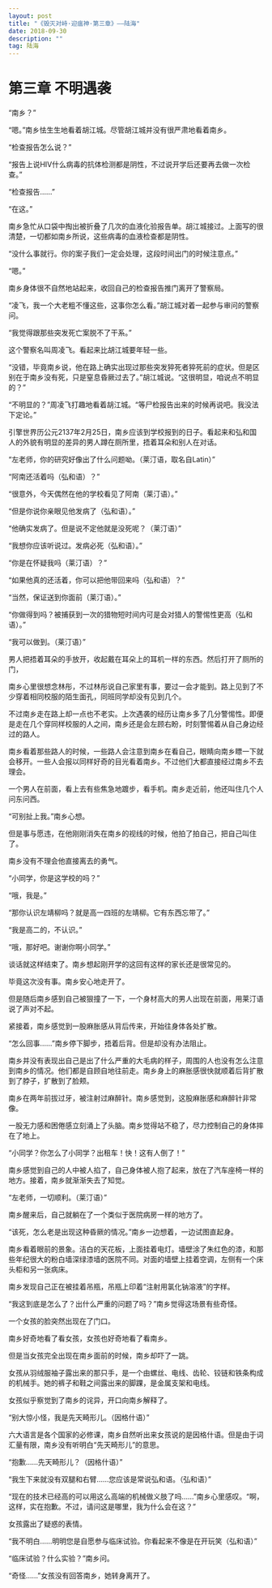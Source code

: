 ```yaml
---
layout: post
title: "《毁灭对峙·迎瘟神·第三章》——陆海"
date: 2018-09-30
description: ""
tag: 陆海
---
```




# 第三章 不明遇袭

“南乡？”

“嗯。”南乡怯生生地看着胡江城。尽管胡江城并没有很严肃地看着南乡。

“检查报告怎么说？”

“报告上说HIV什么病毒的抗体检测都是阴性，不过说开学后还要再去做一次检查。”

“检查报告……”

“在这。”

南乡急忙从口袋中掏出被折叠了几次的血液化验报告单。胡江城接过。上面写的很清楚，一切都如南乡所说，这些病毒的血液检查都是阴性。

“没什么事就行。你的案子我们一定会处理，这段时间出门的时候注意点。”

“嗯。”

南乡身体很不自然地站起来，收回自己的检查报告推门离开了警察局。

“凌飞，我一个大老粗不懂这些，这事你怎么看。”胡江城对着一起参与审问的警察问。

“我觉得跟那些突发死亡案脱不了干系。”

这个警察名叫周凌飞。看起来比胡江城要年轻一些。

“没错，毕竟南乡说，他在路上确实出现过那些突发猝死者猝死前的症状。但是区别在于南乡没有死，只是窒息昏厥过去了。”胡江城说。“这很明显，咱说点不明显的？”

“不明显的？”周凌飞打趣地看着胡江城。“等尸检报告出来的时候再说吧。我没法下定论。”

引擎世界历公元2137年2月25日，南乡应该到学校报到的日子。看起来和弘和国人的外貌有明显的差异的男人蹲在厕所里，捂着耳朵和别人在对话。

“左老师，你的研究好像出了什么问题呦。（莱汀语，取名自Latin）”

“阿南还活着吗（弘和语）？”

“很意外，今天偶然在他的学校看见了阿南（莱汀语）。”

“但是你说你亲眼见他发病了（弘和语）。”

“他确实发病了。但是说不定他就是没死呢？（莱汀语）”

“我想你应该听说过。发病必死（弘和语）。”

“你是在怀疑我吗（莱汀语）？”

“如果他真的还活着，你可以把他带回来吗（弘和语）？”

“当然，保证送到你面前（莱汀语）。”

“你做得到吗？被捕获到一次的猎物短时间内可是会对猎人的警惕性更高（弘和语）。”

“我可以做到。（莱汀语）”

男人把捂着耳朵的手放开，收起戴在耳朵上的耳机一样的东西。然后打开了厕所的门，

南乡心里很想念林彤，不过林彤说自己家里有事，要过一会才能到。路上见到了不少穿着相同校服的陌生面孔，同班同学却没有见到几个。

不过南乡走在路上却一点也不老实。上次遇袭的经历让南乡多了几分警惕性。即便是走在几个穿同样校服的人之间，南乡还是会左顾右盼，时刻警惕着从自己身边经过的路人。

南乡看着那些路人的时候，一些路人会注意到南乡在看自己，眼睛向南乡瞟一下就会移开。一些人会报以同样好奇的目光看着南乡。不过他们大都直接经过南乡不去理会。

一个男人在前面，看上去有些焦急地踱步，看手机。南乡走近前，他还叫住几个人问东问西。

“可别扯上我。”南乡心想。

但是事与愿违，在他刚刚消失在南乡的视线的时候，他拍了拍自己，把自己叫住了。

南乡没有不理会他直接离去的勇气。

“小同学，你是这学校的吗？”

“哦，我是。”

“那你认识左靖柳吗？就是高一四班的左靖柳。它有东西忘带了。”

“我是高二的，不认识。”

“哦，那好吧。谢谢你啊小同学。”

谈话就这样结束了。南乡想起刚开学的这回有这样的家长还是很常见的。

毕竟这次没有事。南乡安心地走开了。

但是随后南乡感到自己被狠撞了一下，一个身材高大的男人出现在前面，用莱汀语说了声对不起。

紧接着，南乡感觉到一股麻胀感从背后传来，开始往身体各处扩散。

“怎么回事……”南乡停下脚步，捂着后背。但是却没有办法阻止。

南乡并没有表现出自己是出了什么严重的大毛病的样子，周围的人也没有怎么注意到南乡的情况。他们都是自顾自地往前走。南乡身上的麻胀感很快就顺着后背扩散到了脖子，扩散到了脸颊。

南乡在两年前拔过牙，被注射过麻醉针。南乡感觉到，这股麻胀感和麻醉针非常像。

一股无力感和困倦感立刻涌上了头脑。南乡觉得站不稳了，尽力控制自己的身体摔在了地上。

“小同学？你怎么了小同学？出租车！快！这有人倒了！”

南乡感觉到自己的人中被人掐了，自己身体被人抱了起来，放在了汽车座椅一样的地方。接着，南乡就渐渐失去了知觉。

“左老师，一切顺利。（莱汀语）”

南乡醒来后，自己就躺在了一个类似于医院病房一样的地方了。

“该死，怎么老是出现这种昏厥的情况。”南乡一边想着，一边试图直起身。

南乡看着眼前的景象。洁白的天花板，上面挂着电灯。墙壁涂了朱红色的漆，和那些年纪很大的粉白墙深绿漆墙的医院不同。对面的墙壁上挂着空调，左侧有一个床头柜和另一张病床。

南乡发现自己正在被挂着吊瓶，吊瓶上印着“注射用氯化钠溶液”的字样。

“我这到底是怎么了？出什么严重的问题了吗？”南乡觉得这场景有些奇怪。

一个女孩的脸突然出现在了门口。

南乡好奇地看了看女孩，女孩也好奇地看了看南乡。

但是当女孩完全出现在南乡面前的时候，南乡却吓了一跳。

女孩从羽绒服袖子露出来的那只手，是一个由螺丝、电线、齿轮、铰链和铁条构成的机械手。她的裤子和鞋之间露出来的脚踝，是金属支架和电线。

女孩似乎察觉到了南乡的诧异，开口向南乡解释了。

“别大惊小怪，我是先天畸形儿。（因格什语）”

六大语言是各个国家的必修课，南乡自然听出来女孩说的是因格什语。但是由于词汇量有限，南乡没有听明白“先天畸形儿”的意思。

“抱歉……先天畸形儿？（因格什语）”

“我生下来就没有双腿和右臂……您应该是常说弘和语。（弘和语）”

“现在的技术已经高的可以用这么高端的机械做义肢了吗……”南乡心里感叹。“啊，这样，实在抱歉。不过，请问这是哪里，我为什么会在这？”

女孩露出了疑惑的表情。

“我不明白……明明您是自愿参与临床试验。你看起来不像是在开玩笑（弘和语）”

“临床试验？什么实验？”南乡问。

“奇怪……”女孩没有回答南乡，她转身离开了。
